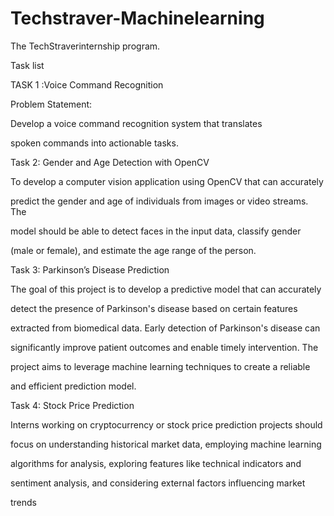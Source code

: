 # Techstraver-Machinelearning
The TechStraverinternship program.

Task list


TASK 1 :Voice Command Recognition

Problem Statement:

Develop a voice command recognition system that translates 

spoken commands into actionable tasks.



Task 2: Gender and Age Detection with OpenCV

To develop a computer vision application using OpenCV that can accurately 

predict the gender and age of individuals from images or video streams. The 

model should be able to detect faces in the input data, classify gender 

(male or female), and estimate the age range of the person.



Task 3: Parkinson’s Disease Prediction 

The goal of this project is to develop a predictive model that can accurately 

detect the presence of Parkinson's disease based on certain features 

extracted from biomedical data. Early detection of Parkinson's disease can 

significantly improve patient outcomes and enable timely intervention. The 

project aims to leverage machine learning techniques to create a reliable 

and efficient prediction model.



Task 4: Stock Price Prediction

Interns working on cryptocurrency or stock price prediction projects should 

focus on understanding historical market data, employing machine learning 

algorithms for analysis, exploring features like technical indicators and 

sentiment analysis, and considering external factors influencing market 

trends
